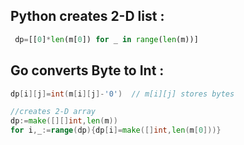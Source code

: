 ## Python creates 2-D list :
  ```python
   dp=[[0]*len(m[0]) for _ in range(len(m))]
   ```
## Go converts Byte to Int :
  ```go
  dp[i][j]=int(m[i][j]-'0')  // m[i][j] stores bytes
  
  //creates 2-D array
  dp:=make([][]int,len(m))
  for i,_:=range(dp){dp[i]=make([]int,len(m[0]))}
  ```
  
